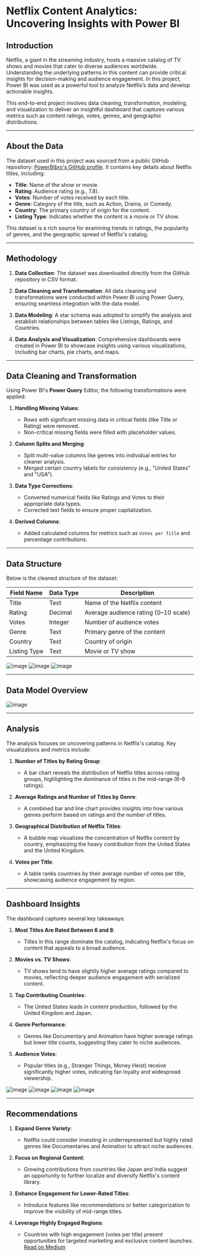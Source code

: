 # Netflix Content Analytics: Uncovering Insights with Power BI

## Introduction
Netflix, a giant in the streaming industry, hosts a massive catalog of TV shows and movies that cater to diverse audiences worldwide. Understanding the underlying patterns in this content can provide critical insights for decision-making and audience engagement. In this project, Power BI was used as a powerful tool to analyze Netflix’s data and develop actionable insights.

This end-to-end project involves data cleaning, transformation, modeling, and visualization to deliver an insightful dashboard that captures various metrics such as content ratings, votes, genres, and geographic distributions.

---

## About the Data
The dataset used in this project was sourced from a public GitHub repository: [PowerBIbro's GitHub profile](https://github.com/powerbibro/powerbibro). It contains key details about Netflix titles, including:

- **Title**: Name of the show or movie.
- **Rating**: Audience rating (e.g., 7.8).
- **Votes**: Number of votes received by each title.
- **Genre**: Category of the title, such as Action, Drama, or Comedy.
- **Country**: The primary country of origin for the content.
- **Listing Type**: Indicates whether the content is a movie or TV show.

This dataset is a rich source for examining trends in ratings, the popularity of genres, and the geographic spread of Netflix's catalog.

---

## Methodology
1. **Data Collection**:
   The dataset was downloaded directly from the GitHub repository in CSV format.
   
2. **Data Cleaning and Transformation**:
   All data cleaning and transformations were conducted within Power BI using Power Query, ensuring seamless integration with the data model.

3. **Data Modeling**:
   A star schema was adopted to simplify the analysis and establish relationships between tables like Listings, Ratings, and Countries.

4. **Data Analysis and Visualization**:
   Comprehensive dashboards were created in Power BI to showcase insights using various visualizations, including bar charts, pie charts, and maps.

---

## Data Cleaning and Transformation
Using Power BI's **Power Query** Editor, the following transformations were applied:

1. **Handling Missing Values**:
   - Rows with significant missing data in critical fields (like Title or Rating) were removed.
   - Non-critical missing fields were filled with placeholder values.

2. **Column Splits and Merging**:
   - Split multi-value columns like genres into individual entries for cleaner analysis.
   - Merged certain country labels for consistency (e.g., "United States" and "USA").
   
3. **Data Type Corrections**:
   - Converted numerical fields like Ratings and Votes to their appropriate data types.
   - Corrected text fields to ensure proper capitalization.

4. **Derived Columns**:
   - Added calculated columns for metrics such as `Votes per Title` and percentage contributions.

---

## Data Structure
Below is the cleaned structure of the dataset:

| **Field Name**       | **Data Type**  | **Description**                         |
|-----------------------|----------------|-----------------------------------------|
| Title                | Text           | Name of the Netflix content             |
| Rating               | Decimal        | Average audience rating (0–10 scale)    |
| Votes                | Integer        | Number of audience votes                |
| Genre                | Text           | Primary genre of the content            |
| Country              | Text           | Country of origin                       |
| Listing Type         | Text           | Movie or TV show                        |

![image](https://github.com/yungstarry/Netflix_DA/blob/main/DatastuctureNetflix.png?raw=true)
![image](https://github.com/user-attachments/assets/79b1b00b-99df-4fb1-a4c4-24b65aed8487)
![image](https://github.com/user-attachments/assets/ebb83cbc-2626-4a27-b356-fa8d3200e019)


---

## Data Model Overview
![image](https://github.com/user-attachments/assets/0133c4b9-e157-49a7-8304-3c9805228edd)


---

## Analysis
The analysis focuses on uncovering patterns in Netflix's catalog. Key visualizations and metrics include:

1. **Number of Titles by Rating Group**:
   - A bar chart reveals the distribution of Netflix titles across rating groups, highlighting the dominance of titles in the mid-range (6–8 ratings).

2. **Average Ratings and Number of Titles by Genre**:
   - A combined bar and line chart provides insights into how various genres perform based on ratings and the number of titles.

3. **Geographical Distribution of Netflix Titles**:
   - A bubble map visualizes the concentration of Netflix content by country, emphasizing the heavy contribution from the United States and the United Kingdom.

4. **Votes per Title**:
   - A table ranks countries by their average number of votes per title, showcasing audience engagement by region.

---

## Dashboard Insights
The dashboard captures several key takeaways:

1. **Most Titles Are Rated Between 6 and 8**:
   - Titles in this range dominate the catalog, indicating Netflix's focus on content that appeals to a broad audience.

2. **Movies vs. TV Shows**:
   - TV shows tend to have slightly higher average ratings compared to movies, reflecting deeper audience engagement with serialized content.

3. **Top Contributing Countries**:
   - The United States leads in content production, followed by the United Kingdom and Japan.

4. **Genre Performance**:
   - Genres like Documentary and Animation have higher average ratings but lower title counts, suggesting they cater to niche audiences.

5. **Audience Votes**:
   - Popular titles (e.g., Stranger Things, Money Heist) receive significantly higher votes, indicating fan loyalty and widespread viewership.

![image](https://github.com/yungstarry/Netflix_DA/blob/main/DashboardNeflix.png?raw=true)
![image](https://github.com/yungstarry/Netflix_DA/blob/main/ChartNetflix1.png?raw=true)
![image](https://github.com/yungstarry/Netflix_DA/blob/main/ChartNetflix2.png?raw=true)
![image](https://github.com/yungstarry/Netflix_DA/blob/main/ChartNetflix3.png?raw=true)


---

## Recommendations
1. **Expand Genre Variety**:
   - Netflix could consider investing in underrepresented but highly rated genres like Documentaries and Animation to attract niche audiences.

2. **Focus on Regional Content**:
   - Growing contributions from countries like Japan and India suggest an opportunity to further localize and diversify Netflix's content library.

3. **Enhance Engagement for Lower-Rated Titles**:
   - Introduce features like recommendations or better categorization to improve the visibility of mid-range titles.

4. **Leverage Highly Engaged Regions**:
   - Countries with high engagement (votes per title) present opportunities for targeted marketing and exclusive content launches.
 [Read on Medium](https://medium.com/@starzgist/introduction-68553c212e94)
